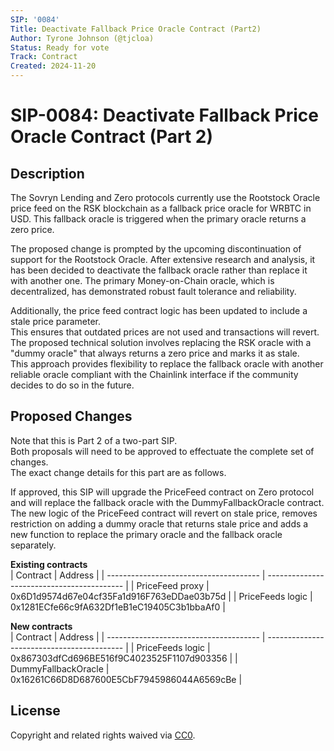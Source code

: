```yaml
---
SIP: '0084'
Title: Deactivate Fallback Price Oracle Contract (Part2)
Author: Tyrone Johnson (@tjcloa)
Status: Ready for vote
Track: Contract
Created: 2024-11-20
---
```


# SIP-0084: Deactivate Fallback Price Oracle Contract (Part 2)

## Description  

The Sovryn Lending and Zero protocols currently use the Rootstock Oracle price feed on the RSK blockchain as a fallback price oracle for WRBTC in USD. 
This fallback oracle is triggered when the primary oracle returns a zero price.  

The proposed change is prompted by the upcoming discontinuation of support for the Rootstock Oracle. 
After extensive research and analysis, it has been decided to deactivate the fallback oracle rather than replace it with another one. 
The primary Money-on-Chain oracle, which is decentralized, has demonstrated robust fault tolerance and reliability.  

Additionally, the price feed contract logic has been updated to include a stale price parameter.  
This ensures that outdated prices are not used and transactions will revert.   
The proposed technical solution involves replacing the RSK oracle with a "dummy oracle" that always returns a zero price and marks it as stale.  
This approach provides flexibility to replace the fallback oracle with another reliable oracle compliant with the Chainlink interface if the community decides to do so in the future.  

## Proposed Changes  

Note that this is Part 2 of a two-part SIP.  
Both proposals will need to be approved to effectuate the complete set of changes.  
The exact change details for this part are as follows.  

If approved, this SIP will upgrade the PriceFeed contract on Zero protocol and will replace the fallback oracle with the DummyFallbackOracle contract.      
The new logic of the PriceFeed contract will revert on stale price, removes restriction on adding a dummy oracle that returns stale price and adds a new function to replace the primary oracle and the fallback oracle separately.  


__Existing contracts__  
| Contract                               | Address                                    |
| -------------------------------------- | ------------------------------------------ |
| PriceFeed proxy                        | 0x6D1d9574d67e04cf35Fa1d916F763eDDae03b75d |
| PriceFeeds logic                       | 0x1281ECfe66c9fA632Df1eB1eC19405C3b1bbaAf0 |

__New contracts__  
| Contract                               | Address                                    |
| -------------------------------------- | ------------------------------------------ |
| PriceFeeds logic                       | 0x867303dfCd696BE516f9C4023525F1107d903356 | 
| DummyFallbackOracle                    | 0x16261C66D8D687600E5CbF7945986044A6569cBe | 


## License
Copyright and related rights waived via [CC0](https://creativecommons.org/publicdomain/zero/1.0/).

